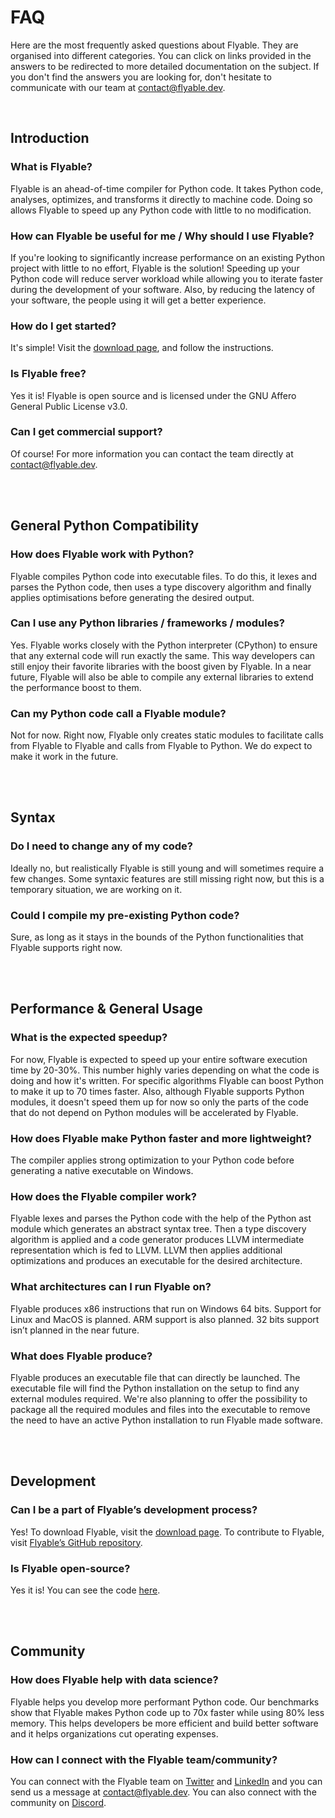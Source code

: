# FAQ

Here are the most frequently asked questions about Flyable. They are organised into different categories. 
You can click on links provided in the answers to be redirected to more detailed documentation on the subject. 
If you don't find the answers you are looking for, don't hesitate to communicate with our team at contact@flyable.dev.

<br />

## Introduction

### What is Flyable?

Flyable is an ahead-of-time compiler for Python code. It takes Python code, analyses, optimizes, and transforms it directly to machine code. Doing so allows Flyable to speed up any Python code with little to no modification.

### How can Flyable be useful for me / Why should I use Flyable?

If you're looking to significantly increase performance on an existing Python project with little to no effort, 
Flyable is the solution! Speeding up your Python code will reduce server workload while allowing you to iterate faster during the development of your software. Also, by reducing the latency of your software, the people using it will get a better experience. 

### How do I get started?

It's simple! Visit the [download page](get-started.md#_1-install), and follow the instructions.

### Is Flyable free?

Yes it is! Flyable is open source and is licensed under the GNU Affero General Public License v3.0.

### Can I get commercial support?

Of course! For more information you can contact the team directly at contact@flyable.dev.

<br />
<br />

## General Python Compatibility

### How does Flyable work with Python?

Flyable compiles Python code into executable files. 
To do this, it lexes and parses the Python code, then uses a type discovery algorithm and finally applies optimisations before generating the desired output.

### Can I use any Python libraries / frameworks / modules?

Yes. Flyable works closely with the Python interpreter (CPython) to ensure that any external code will run exactly the same. This way developers can still enjoy their favorite libraries with the boost given by Flyable. In a near future, Flyable will also be able to compile any external libraries to extend the performance boost to them.

### Can my Python code call a Flyable module?

Not for now. Right now, Flyable only creates static modules to facilitate calls from Flyable to Flyable and calls from Flyable to Python. We do expect to make it work in the future.

<br />
<br />

## Syntax

### Do I need to change any of my code?

Ideally no, but realistically Flyable is still young and will sometimes require a few changes. Some syntaxic features are still missing right now, but this is a temporary situation, we are working on it.

### Could I compile my pre-existing Python code?

Sure, as long as it stays in the bounds of the Python functionalities that Flyable supports right now.

<br />
<br />

## Performance & General Usage

### What is the expected speedup?

For now, Flyable is expected to speed up your entire software execution time by 20-30%. This number highly varies depending on what the code is doing and how it's written. For specific algorithms Flyable can boost Python to make it up to 70 times faster. 
Also, although Flyable supports Python modules, it doesn't speed them up for now so only the parts of the code that do not depend on Python modules will be accelerated by Flyable.

### How does Flyable make Python faster and more lightweight?

The compiler applies strong optimization to your Python code before generating a native executable on Windows.

### How does the Flyable compiler work?

Flyable lexes and parses the Python code with the help of the Python ast module which generates an abstract syntax tree. Then a type discovery algorithm is applied and a code generator produces LLVM intermediate representation which is fed to LLVM. LLVM then applies additional optimizations and produces an executable for the desired architecture.

### What architectures can I run Flyable on?

Flyable produces x86 instructions that run on Windows 64 bits. Support for Linux and MacOS is planned. ARM support is also planned. 32 bits support isn’t planned in the near future.

### What does Flyable produce?

Flyable produces an executable file that can directly be launched. The executable file will find the Python installation on the setup to find any external modules required.
We're also planning to offer the possibility to package all the required modules and files into the executable to remove the need to have an active Python installation to run Flyable made software.

<br />
<br />

## Development

### Can I be a part of Flyable’s development process?

Yes! To download Flyable, visit the [download page](get-started.md#_1-install). To contribute to Flyable, visit [Flyable’s GitHub repository](https://github.com/FlyableDev/Flyable).

### Is Flyable open-source?

Yes it is! You can see the code [here](https://github.com/FlyableDev/Flyable).

<br />
<br />

## Community

### How does Flyable help with data science?

Flyable helps you develop more performant Python code. Our benchmarks show that Flyable makes Python code up to 70x faster while using 80% less memory. This helps developers be more efficient and build better software and it helps organizations cut operating expenses.

### How can I connect with the Flyable team/community?

You can connect with the Flyable team on [Twitter](https://twitter.com/FlyableDev) and [LinkedIn](https://www.linkedin.com/company/flyable) and you can send us a message at contact@flyable.dev. You can also connect with the community on [Discord](https://discord.gg/tquHUe9Q89).
